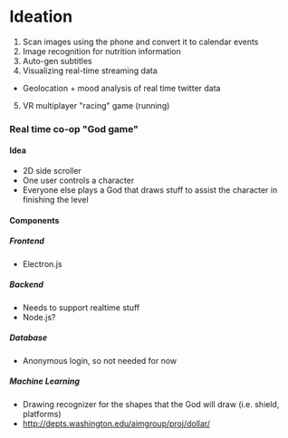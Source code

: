 # Ideation
1. Scan images using the phone and convert it to calendar events
2. Image recognition for nutrition information
3. Auto-gen subtitles
4. Visualizing real-time streaming data
  - Geolocation + mood analysis of real time twitter data
5. VR multiplayer "racing" game (running)

### Real time co-op "God game"
#### Idea
  - 2D side scroller
  - One user controls a character
  - Everyone else plays a God that draws stuff to assist the character in finishing the level

#### Components
##### Frontend
- Electron.js

##### Backend
- Needs to support realtime stuff
- Node.js?

##### Database
- Anonymous login, so not needed for now

##### Machine Learning
- Drawing recognizer for the shapes that the God will draw (i.e. shield, platforms)
- http://depts.washington.edu/aimgroup/proj/dollar/
